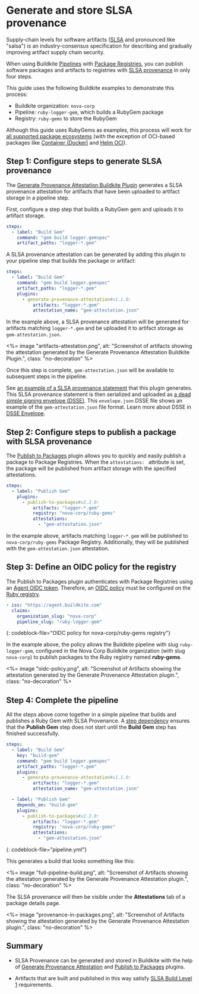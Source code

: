 # Generate and store SLSA provenance

Supply-chain levels for software artifacts ([SLSA](https://slsa.dev/spec/) and pronounced like "salsa") is an industry-consensus specification for describing and gradually improving artifact supply chain security.

When using Buildkite [Pipelines](/docs/pipelines) with [Package Registries](/docs/package-registries), you can publish software packages and artifacts to registries with [SLSA provenance](https://slsa.dev/provenance) in only four steps.

This guide uses the following Buildkite examples to demonstrate this process:

- Buildkite organization: `nova-corp`
- Pipeline: `ruby-logger-gem`, which builds a RubyGem package
- Registry: `ruby-gems` to store the RubyGem

Although this guide uses RubyGems as examples, this process will work for [all supported package ecosystems](/docs/packages/ecosystems) (with the exception of OCI-based packages like [Container (Docker)](/docs/packages/container) and [Helm OCI](/docs/packages/helm-oci)).

## Step 1: Configure steps to generate SLSA provenance

The [Generate Provenance Attestation Buildkite Plugin](https://github.com/buildkite-plugins/generate-provenance-attestation-buildkite-plugin) generates a SLSA provenance attestation for artifacts that have been uploaded to artifact storage in a pipeline step.

First, configure a step step that builds a RubyGem gem and uploads it to artifact storage.

```yaml
steps:
  - label: "Build Gem"
    command: "gem build logger.gemspec"
    artifact_paths: "logger-*.gem"
```

A SLSA provenance attestation can be generated by adding this plugin to your pipeline step that builds the package or artifact:

```yaml
steps:
  - label: "Build Gem"
    command: "gem build logger.gemspec"
    artifact_paths: "logger-*.gem"
    plugins:
      - generate-provenance-attestation#v1.1.0:
          artifacts: "logger-*.gem"
          attestation_name: "gem-attestation.json"
```

In the example above, a SLSA provenance attestation will be generated for artifacts matching `logger-*.gem` and be uploaded it to artifact storage as `gem-attestation.json`.

<%= image "artifacts-attestation.png", alt: "Screenshot of artifacts showing the attestation generated by the Generate Provenance Attestation Buildkite Plugin.", class: "no-decoration" %>

Once this step is complete, `gem-attestation.json` will be available to subsequent steps in the pipeline.

See [an example of a SLSA provenance statement](https://github.com/buildkite-plugins/generate-provenance-attestation-buildkite-plugin/blob/d9f2ff4d6b745f17cc55b6b91778a0e1a7d45824/examples/statement.json) that this plugin generates. This SLSA provenance statement is then serialized and uploaded as [a dead simple signing envelope (DSSE)](https://github.com/buildkite-plugins/generate-provenance-attestation-buildkite-plugin/blob/d9f2ff4d6b745f17cc55b6b91778a0e1a7d45824/examples/envelope.json). This `envelope.json` DSSE file shows an example of the `gem-attestation.json` file format. Learn more about DSSE in [DSSE Envelope](https://github.com/secure-systems-lab/dsse/blob/master/envelope.md).

## Step 2: Configure steps to publish a package with SLSA provenance

The [Publish to Packages](https://github.com/buildkite-plugins/publish-to-packages-buildkite-plugin/) plugin allows you to quickly and easily publish a package to Package Registries. When the `attestations: ` attribute is set, the package will be published from artifact storage with the specified attestations.

```yaml
steps:
  - label: "Publish Gem"
    plugins:
      - publish-to-packages#v2.2.0:
          artifacts: "logger-*.gem"
          registry: "nova-corp/ruby-gems"
          attestations:
            - "gem-attestation.json"
```

In the example above, artifacts matching `logger-*.gem` will be published to `nova-corp/ruby-gems` Package Registry. Additionally, they will be published with the `gem-attestation.json` attestation.

## Step 3: Define an OIDC policy for the registry

The Publish to Packages plugin authenticates with Package Registries using an [Agent OIDC token](/docs/agent/v3/cli-oidc). Therefore, an [OIDC policy](/docs/packages/security/oidc#define-an-oidc-policy-for-a-registry) must be configured on the [Ruby registry](/docs/package-registries/ecosystems/ruby).

```yaml
- iss: "https://agent.buildkite.com"
  claims:
    organization_slug: "nova-corp"
    pipeline_slug: "ruby-logger-gem"
```

{: codeblock-file="OIDC policy for nova-corp/ruby-gems registry"}

In the example above, the policy allows the Buildkite pipeline with slug `ruby-logger-gem`, configured in the Nova Corp Buildkite organization (with slug `nova-corp`) to publish packages to the Ruby registry named **ruby-gems**.

<%= image "oidc-policy.png", alt: "Screenshot of Artifacts showing the attestation generated by the Generate Provenance Attestation plugin.", class: "no-decoration" %>

## Step 4: Complete the pipeline

All the steps above come together in a simple pipeline that builds and publishes a Ruby Gem with SLSA Provenance. A [step dependency](/docs/pipelines/configure/dependencies#defining-explicit-dependencies) ensures that the **Publish Gem** step does not start until the **Build Gem** step has finished successfully.

```yaml
steps:
  - label: "Build Gem"
    key: "build-gem"
    command: "gem build logger.gemspec"
    artifact_paths: "logger-*.gem"
    plugins:
      - generate-provenance-attestation#v1.1.0:
          artifacts: "logger-*.gem"
          attestation_name: "gem-attestation.json"

  - label: "Publish Gem"
    depends_on: "build-gem"
    plugins:
      - publish-to-packages#v2.2.0:
          artifacts: "logger-*.gem"
          registry: "nova-corp/ruby-gems"
          attestations:
            - "gem-attestation.json"
```

{: codeblock-file="pipeline.yml"}

This generates a build that looks something like this:

<%= image "full-pipeline-build.png", alt: "Screenshot of Artifacts showing the attestation generated by the Generate Provenance Attestation plugin.", class: "no-decoration" %>

The SLSA provenance will then be visible under the **Attestations** tab of a package details page.

<%= image "provenance-in-packages.png", alt: "Screenshot of Artifacts showing the attestation generated by the Generate Provenance Attestation plugin.", class: "no-decoration" %>

## Summary

- SLSA Provenance can be generated and stored in Buildkite with the help of [Generate Provenance Attestation](https://github.com/buildkite-plugins/generate-provenance-attestation-buildkite-plugin) and [Publish to Packages](https://github.com/buildkite-plugins/publish-to-packages-buildkite-plugin/) plugins.

- Artifacts that are built and published in this way satisfy [SLSA Build Level 1](https://slsa.dev/spec/v1.0/levels#build-l1) requirements.

